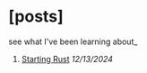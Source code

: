 # [posts]
<p>see what I've been learning about<the-blinker rate='1000'>_</the-blinker></p>

1. [Starting Rust](/post/starting-rust) *12/13/2024*